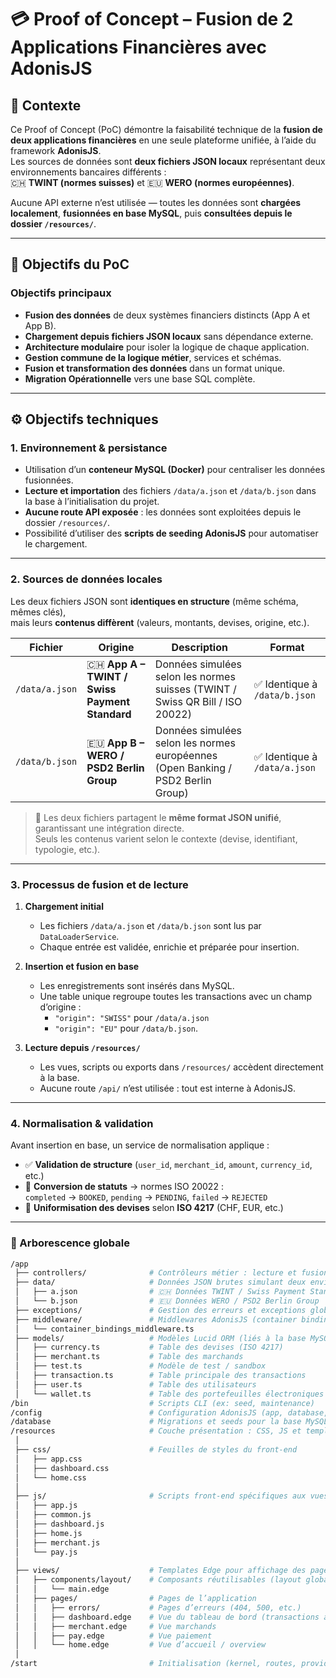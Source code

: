 # 💳 Proof of Concept – Fusion de 2 Applications Financières avec AdonisJS

## 🧠 Contexte

Ce Proof of Concept (PoC) démontre la faisabilité technique de la **fusion de deux applications financières** en une seule plateforme unifiée, à l’aide du framework **AdonisJS**.  
Les sources de données sont **deux fichiers JSON locaux** représentant deux environnements bancaires différents :  
🇨🇭 **TWINT (normes suisses)** et 🇪🇺 **WERO (normes européennes)**.

Aucune API externe n’est utilisée — toutes les données sont **chargées localement**, **fusionnées en base MySQL**, puis **consultées depuis le dossier `/resources/`**.

---

## 🎯 Objectifs du PoC

### Objectifs principaux

- **Fusion des données** de deux systèmes financiers distincts (App A et App B).  
- **Chargement depuis fichiers JSON locaux** sans dépendance externe.  
- **Architecture modulaire** pour isoler la logique de chaque application.  
- **Gestion commune de la logique métier**, services et schémas.  
- **Fusion et transformation des données** dans un format unique.  
- **Migration Opérationnelle** vers une base SQL complète.  

---

## ⚙️ Objectifs techniques

### 1. Environnement & persistance

- Utilisation d’un **conteneur MySQL (Docker)** pour centraliser les données fusionnées.  
- **Lecture et importation** des fichiers `/data/a.json` et `/data/b.json` dans la base à l’initialisation du projet.  
- **Aucune route API exposée** : les données sont exploitées depuis le dossier `/resources/`.  
- Possibilité d’utiliser des **scripts de seeding AdonisJS** pour automatiser le chargement.

---

### 2. Sources de données locales

Les deux fichiers JSON sont **identiques en structure** (même schéma, mêmes clés),  
mais leurs **contenus diffèrent** (valeurs, montants, devises, origine, etc.).

| Fichier | Origine | Description | Format |
|----------|----------|-------------|---------|
| `/data/a.json` | 🇨🇭 **App A – TWINT / Swiss Payment Standard** | Données simulées selon les normes suisses (TWINT / Swiss QR Bill / ISO 20022) | ✅ Identique à `/data/b.json` |
| `/data/b.json` | 🇪🇺 **App B – WERO / PSD2 Berlin Group** | Données simulées selon les normes européennes (Open Banking / PSD2 Berlin Group) | ✅ Identique à `/data/a.json` |

> 🔹 Les deux fichiers partagent le **même format JSON unifié**, garantissant une intégration directe.  
> Seuls les contenus varient selon le contexte (devise, identifiant, typologie, etc.).

---

### 3. Processus de fusion et de lecture

1. **Chargement initial**
   - Les fichiers `/data/a.json` et `/data/b.json` sont lus par `DataLoaderService`.  
   - Chaque entrée est validée, enrichie et préparée pour insertion.

2. **Insertion et fusion en base**
   - Les enregistrements sont insérés dans MySQL.  
   - Une table unique regroupe toutes les transactions avec un champ d’origine :  
     - `"origin": "SWISS"` pour `/data/a.json`  
     - `"origin": "EU"` pour `/data/b.json`.

3. **Lecture depuis `/resources/`**
   - Les vues, scripts ou exports dans `/resources/` accèdent directement à la base.  
   - Aucune route `/api/` n’est utilisée : tout est interne à AdonisJS.

---

### 4. Normalisation & validation

Avant insertion en base, un service de normalisation applique :

- ✅ **Validation de structure** (`user_id`, `merchant_id`, `amount`, `currency_id`, etc.)  
- 🔄 **Conversion de statuts** → normes ISO 20022 :  
  `completed` → `BOOKED`, `pending` → `PENDING`, `failed` → `REJECTED`  
- 💱 **Uniformisation des devises** selon **ISO 4217** (CHF, EUR, etc.) 

---

### 📂 Arborescence globale

```bash
/app
 ├── controllers/              # Contrôleurs métier : lecture et fusion des données JSON
 ├── data/                     # Données JSON brutes simulant deux environnements bancaires
 │   ├── a.json                # 🇨🇭 Données TWINT / Swiss Payment Standard
 │   └── b.json                # 🇪🇺 Données WERO / PSD2 Berlin Group
 ├── exceptions/               # Gestion des erreurs et exceptions globales
 ├── middleware/               # Middlewares AdonisJS (container bindings, etc.)
 │   └── container_bindings_middleware.ts
 ├── models/                   # Modèles Lucid ORM (liés à la base MySQL)
 │   ├── currency.ts           # Table des devises (ISO 4217)
 │   ├── merchant.ts           # Table des marchands
 │   ├── test.ts               # Modèle de test / sandbox
 │   ├── transaction.ts        # Table principale des transactions
 │   ├── user.ts               # Table des utilisateurs
 │   └── wallet.ts             # Table des portefeuilles électroniques
/bin                           # Scripts CLI (ex: seed, maintenance)
/config                        # Configuration AdonisJS (app, database, etc.)
/database                      # Migrations et seeds pour la base MySQL
/resources                     # Couche présentation : CSS, JS et templates Edge
 │
 ├── css/                      # Feuilles de styles du front-end
 │   ├── app.css
 │   ├── dashboard.css
 │   └── home.css
 │
 ├── js/                       # Scripts front-end spécifiques aux vues
 │   ├── app.js
 │   ├── common.js
 │   ├── dashboard.js
 │   ├── home.js
 │   ├── merchant.js
 │   └── pay.js
 │
 ├── views/                    # Templates Edge pour affichage des pages
 │   ├── components/layout/    # Composants réutilisables (layout global)
 │   │   └── main.edge
 │   ├── pages/                # Pages de l’application
 │   │   ├── errors/           # Pages d’erreurs (404, 500, etc.)
 │   │   ├── dashboard.edge    # Vue du tableau de bord (transactions agrégées)
 │   │   ├── merchant.edge     # Vue marchands
 │   │   ├── pay.edge          # Vue paiement
 │   │   └── home.edge         # Vue d’accueil / overview
 │
/start                         # Initialisation (kernel, routes, providers, etc.)
